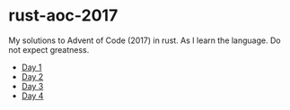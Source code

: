 # rust-aoc-2017
My solutions to Advent of Code (2017) in rust. As I learn the language. Do not expect greatness.

* [Day 1](https://github.com/JohnMurray/rust-aoc-2017/tree/master/day1)
* [Day 2](https://github.com/JohnMurray/rust-aoc-2017/tree/master/day2)
* [Day 3](https://github.com/JohnMurray/rust-aoc-2017/tree/master/day3)
* [Day 4](https://github.com/JohnMurray/rust-aoc-2017/tree/master/day4)
